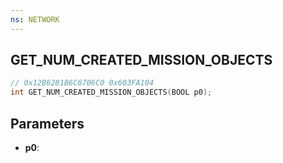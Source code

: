 ```yaml
---
ns: NETWORK
---
```

## GET_NUM_CREATED_MISSION_OBJECTS

```c
// 0x12B6281B6C6706C0 0x603FA104
int GET_NUM_CREATED_MISSION_OBJECTS(BOOL p0);
```

## Parameters
* **p0**:

